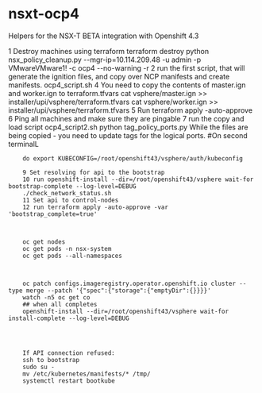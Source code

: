 # nsxt-ocp4
Helpers for the NSX-T BETA integration with Openshift 4.3




1 Destroy machines using terraform
terraform destroy
python nsx_policy_cleanup.py --mgr-ip=10.114.209.48 -u admin -p VMwareVMware1! -c ocp4 --no-warning -r
2 run the first script, that will generate the ignition files, and copy over NCP manifests and create manifests.
ocp4_script.sh
4 You need to copy the contents of master.ign and worker.ign to terraform.tfvars 
    cat vsphere/master.ign >> installer/upi/vsphere/terraform.tfvars
        cat vsphere/worker.ign >> installer/upi/vsphere/terraform.tfvars
        5 Run terraform apply -auto-approve
        6 Ping all machines and make sure they are pingable
        7 run the copy and load script
        ocp4_script2.sh
        python tag_policy_ports.py
        While the files are being copied - you need to update tags for the logical ports.
        #On second terminalL
        
        do export KUBECONFIG=/root/openshift43/vsphere/auth/kubeconfig
        
        9 Set resolving for api to the bootstrap
        10 run openshift-install --dir=/root/openshift43/vsphere wait-for bootstrap-complete --log-level=DEBUG
        ./check_network_status.sh
        11 Set api to control-nodes
        12 run terraform apply -auto-approve -var 'bootstrap_complete=true'
        
        
        
        oc get nodes
        oc get pods -n nsx-system
        oc get pods --all-namespaces 
        
        
        
        oc patch configs.imageregistry.operator.openshift.io cluster --type merge --patch '{"spec":{"storage":{"emptyDir":{}}}}'
        watch -n5 oc get co
        ## when all completes
        openshift-install --dir=/root/openshift43/vsphere wait-for install-complete --log-level=DEBUG
        
        
        
        
        If API connection refused:
        ssh to bootstrap
        sudo su -
        mv /etc/kubernetes/manifests/* /tmp/
        systemctl restart bootkube
        